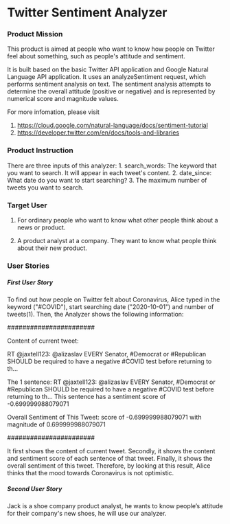 # Twitter Sentiment Analyzer


### Product Mission

This product is aimed at people who want to know how people on Twitter feel about something, such as people's attitude and sentiment.

It is built based on the basic Twitter API application and Google Natural Language API application. It uses an analyzeSentiment request, which performs sentiment analysis on text. The sentiment analysis attempts to determine the overall attitude (positive or negative) and is represented by numerical score and magnitude values.

For more infomation, please visit 
1. https://cloud.google.com/natural-language/docs/sentiment-tutorial
2. https://developer.twitter.com/en/docs/tools-and-libraries


### Product Instruction
There are three inputs of this analyzer:
    1. search_words: The keyword that you want to search. It will appear in each tweet's content.
    2. date_since: What date do you want to start searching?
    3. The maximum number of tweets you want to search.


### Target User

1. For ordinary people who want to know what other people think about a news or product.

2. A product analyst at a company. They want to know what people think about their new product.


### User Stories

##### First User Story

To find out how people on Twitter felt about Coronavirus, Alice typed in the keyword ("#COVID"), start searching date ("2020-10-01") and number of tweets(1). Then, the Analyzer shows the following information:

#######################

Content of current tweet: 

RT @jaxtell123: @alizaslav EVERY Senator, #Democrat or #Republican SHOULD be required to have a negative #COVID test before returning to th… 

The 1 sentence: RT @jaxtell123: @alizaslav EVERY Senator, #Democrat or #Republican SHOULD be required to have a negative #COVID test before returning to th…
This sentence has a sentiment score of -0.699999988079071

Overall Sentiment of This Tweet: score of -0.699999988079071 with magnitude of 0.699999988079071

#######################

It first shows the content of current tweet. Secondly, it shows the content and sentiment score of each sentence of that tweet. Finally, it shows the overall sentiment of this tweet. Therefore, by looking at this result, Alice thinks that the mood towards Coronavirus is not optimistic.

##### Second User Story

Jack is a shoe company product analyst, he wants to know people’s attitude for their company's new shoes, he will use our analyzer.

